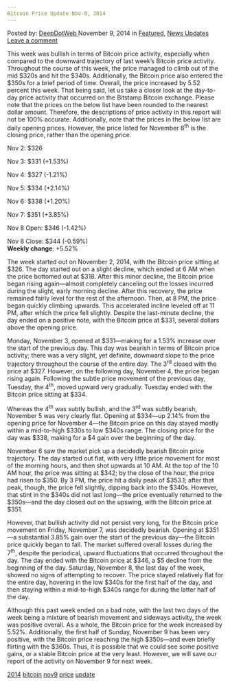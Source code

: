 ```yaml
---
Bitcoin Price Update Nov-9, 2014
---
```

<article class="post-listing post-8121 post type-post status-publish format-standard has-post-thumbnail hentry  tag-1779 tag-bitcoin tag-nov9 tag-price tag-update">
    <div class="post-inner">
        <span>Posted by: <a href="https://www.deepdotweb.com/author/admin/" title="">DeepDotWeb </a></span>
    <span>November 9, 2014</span>
    <span>in <a href="https://www.deepdotweb.com/category/deepdot-news/" rel="category tag">Featured</a>, <a href="https://www.deepdotweb.com/category/news-updates/" rel="category tag">News Updates</a></span>
    <span><a href="https://www.deepdotweb.com/2014/11/09/bitcoin-price-update-nov-9-2014/#respond">Leave a comment</a></span>
    </p>
    <div class="clear"></div>
    <div class="entry">
    <p><span style="text-decoration: underline;"></span>This week was bullish in terms of Bitcoin price activity, especially when compared to the downward trajectory of last week&#8217;s Bitcoin price activity. Throughout the course of this week, the price managed to climb out of the mid $320s and hit the $340s. Additionally, the Bitcoin price also entered the $350s for a brief period of time. Overall, the price increased by 5.52 percent this week. That being said, let us take a closer look at the day-to-day price activity that occurred on the Bitstamp Bitcoin exchange. Please note that the prices on the below list have been rounded to the nearest dollar amount. Therefore, the descriptions of price activity in this report will not be 100% accurate. Additionally, note that the prices in the below list are daily opening prices. However, the price listed for November 8<sup>th</sup> is the closing price, rather than the opening price.</p>
    <p>Nov 2: $326</p>
    <p>Nov 3: $331 (+1.53%)</p>
    <p>Nov 4: $327 (-1.21%)</p>
    <p>Nov 5: $334 (+2.14%)</p>
    <p>Nov 6: $338 (+1.20%)</p>
    <p>Nov 7: $351 (+3.85%)</p>
    <p>Nov 8 Open: $346 (-1.42%)</p>
    <p>Nov 8 Close: $344 (-0.59%)<br />
    <strong>Weekly change</strong>: +5.52%</p>
    <p>The week started out on November 2, 2014, with the Bitcoin price sitting at $326. The day started out on a slight decline, which ended at 6 AM when the price bottomed out at $318. After this minor decline, the Bitcoin price began rising again—almost completely canceling out the losses incurred during the slight, early morning decline. After this recovery, the price remained fairly level for the rest of the afternoon. Then, at 8 PM, the price began quickly climbing upwards. This accelerated incline leveled off at 11 PM, after which the price fell slightly. Despite the last-minute decline, the day ended on a positive note, with the Bitcoin price at $331, several dollars above the opening price.</p>
    <p>Monday, November 3, opened at $331—making for a 1.53% increase over the start of the previous day. This day was bearish in terms of Bitcoin price activity; there was a very slight, yet definite, downward slope to the price trajectory throughout the course of the entire day. The 3<sup>rd</sup> closed with the price at $327. However, on the following day, November 4, the price began rising again. Following the subtle price movement of the previous day, Tuesday, the 4<sup>th</sup>, moved upward very gradually. Tuesday ended with the Bitcoin price sitting at $334.</p>
    <p>Whereas the 4<sup>th</sup> was subtly bullish, and the 3<sup>rd</sup> was subtly bearish, November 5 was very clearly flat. Opening at $334—up 2.14% from the opening price for November 4—the Bitcoin price on this day stayed mostly within a mid-to-high $330s to low $340s range. The closing price for the day was $338, making for a $4 gain over the beginning of the day.</p>
    <p>November 6 saw the market pick up a decidedly bearish Bitcoin price trajectory. The day started out flat, with very little price movement for most of the morning hours, and then shot upwards at 10 AM. At the top of the 10 AM hour, the price was sitting at $342; by the close of the hour, the price had risen to $350. By 3 PM, the price hit a daily peak of $353.1; after that peak, though, the price fell slightly, dipping back into the $340s. However, that stint in the $340s did not last long—the price eventually returned to the $350s—and the day closed out on the upswing, with the Bitcoin price at $351.</p>
    <p>However, that bullish activity did not persist very long, for the Bitcoin price movement on Friday, November 7, was decidedly bearish. Opening at $351—a substantial 3.85% gain over the start of the previous day—the Bitcoin price quickly began to fall. The market suffered overall losses during the 7<sup>th</sup>, despite the periodical, upward fluctuations that occurred throughout the day. The day ended with the Bitcoin price at $346, a $5 decline from the beginning of the day. Saturday, November 8, the last day of the week, showed no signs of attempting to recover. The price stayed relatively flat for the entire day, hovering in the low $340s for the first half of the day, and then staying within a mid-to-high $340s range for during the latter half of the day.</p>
    <p>Although this past week ended on a bad note, with the last two days of the week being a mixture of bearish movement and sideways activity, the week was positive overall. As a whole, the Bitcoin price for the week increased by 5.52%. Additionally, the first half of Sunday, November 9 has been very positive, with the Bitcoin price reaching the high $350s—and even briefly flirting with the $360s. Thus, it is possible that we could see some positive gains, or a stable Bitcoin price at the very least. However, we will save our report of the activity on November 9 for next week.</p>
    </div>
    <a href="https://www.deepdotweb.com/tag/2014/" rel="tag">2014</a> <a href="https://www.deepdotweb.com/tag/bitcoin/" rel="tag">bitcoin</a> <a href="https://www.deepdotweb.com/tag/nov9/" rel="tag">nov9</a> <a href="https://www.deepdotweb.com/tag/price/" rel="tag">price</a> <a href="https://www.deepdotweb.com/tag/update/" rel="tag">update</a></span> <span style="display:none" class="updated">2014-11-09</span>
    <div style="display:none" class="vcard author" itemprop="author" itemscope itemtype="http://schema.org/Person"><strong class="fn" itemprop="name">
    </div>
</article>

